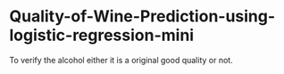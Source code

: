 # Quality-of-Wine-Prediction-using-logistic-regression-mini
To verify the alcohol either it is a original good quality or not.
